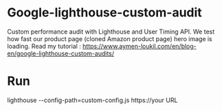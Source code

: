 # Google-lighthouse-custom-audit
Custom performance audit with Lighthouse and User Timing API. We test how fast our product page (cloned Amazon product page) hero image is loading. Read my tutorial : https://www.aymen-loukil.com/en/blog-en/google-lighthouse-custom-audits/
# Run
lighthouse --config-path=custom-config.js https://your URL
